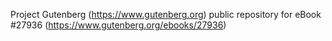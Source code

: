 Project Gutenberg (https://www.gutenberg.org) public repository for eBook #27936 (https://www.gutenberg.org/ebooks/27936)
